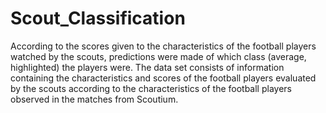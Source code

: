 # Scout_Classification
According to the scores given to the characteristics of the football players watched by the scouts, predictions were made of which class (average, highlighted) the players were. The data set consists of information containing the characteristics and scores of the football players evaluated by the scouts according to the characteristics of the football players observed in the matches from Scoutium.
